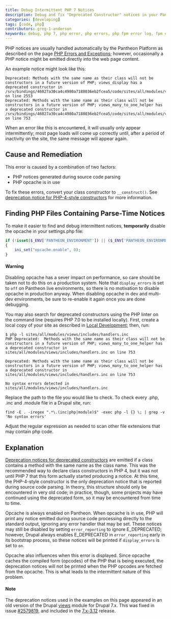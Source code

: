 ```yaml
---
title: Debug Intermittent PHP 7 Notices
description: Debug and fix "Deprecated Constructor" notices in your Pantheon site.
categories: [developing]
tags: [code, php]
contributors: greg-1-anderson
keywords: debug, php 7, php error, php errors, php fpm error log, fpm error log, php log, php execution, execute php, caching, cache, php exception, exceptions, errors
---
```


PHP notices are usually handled automatically by the Pantheon Platform as described on the page [PHP Errors and Exceptions](/docs/php-errors); however, occasionally a PHP notice might be emitted directly into the web page content.

An example notice might look like this:
```nohighlight
Deprecated: Methods with the same name as their class will not be constructors in a future version of PHP; views_display has a deprecated constructor in /srv/bindings/46027a30ca4c4980a7188036eb2fcea5/code/sites/all/modules/views/includes/view.inc on line 2553
Deprecated: Methods with the same name as their class will not be constructors in a future version of PHP; views_many_to_one_helper has a deprecated constructor in /srv/bindings/46027a30ca4c4980a7188036eb2fcea5/code/sites/all/modules/views/includes/handlers.inc on line 753
```

When an error like this is encountered, it will usually only appear intermittently; most page loads will come up correctly until, after a period of inactivity on the site, the same message will appear again.

## Cause and Remediation

This error is caused by a combination of two factors:

- PHP notices generated during source code parsing
- PHP opcache is in use

To fix these errors, convert your class constructor to `__construct()`. See [deprecation notice for PHP-4-style constructors](http://php.net/manual/en/migration70.deprecated.php#migration70.deprecated.php4-constructors) for more information.

## Finding PHP Files Containing Parse-Time Notices

To make it easier to find and debug intermittent notices, **temporarily** disable the opcache in your settings.php file:
```php
if (!isset($_ENV['PANTHEON_ENVIRONMENT']) || ($_ENV['PANTHEON_ENVIRONMENT'] != 'live'))
{
    ini_set("opcache.enable", 0);
}
```
<div class="alert alert-danger">
<h4>Warning</h4>
<p>Disabling opcache has a sever impact on performance, so care should be taken not to do this on a production system. Note that <code>display_errors</code> is set to <code>off</code> on Pantheon live environments, so there is no motivation to disable opcache in production anyway. When disabling opcache in dev and multi-dev environments, be sure to re-enable it again once you are done debugging.
</p>
</div>

You may also search for deprecated constructors using the PHP linter on the command line (requires PHP 7.0 to be installed locally). First, create a local copy of your site as described in [Local Development](/docs/local-development); then, run:
```nohighlight
$ php -l sites/all/modules/views/includes/handlers.inc
PHP Deprecated:  Methods with the same name as their class will not be constructors in a future version of PHP; views_many_to_one_helper has a deprecated constructor in sites/all/modules/views/includes/handlers.inc on line 753

Deprecated: Methods with the same name as their class will not be constructors in a future version of PHP; views_many_to_one_helper has a deprecated constructor in sites/all/modules/views/includes/handlers.inc on line 753

No syntax errors detected in sites/all/modules/views/includes/handlers.inc
```
Replace the path to the file you would like to check. To check every .php, .inc and .module file in a Drupal site, run:
```nohighlight
find -E . -iregex ".*\.(inc|php|module)$" -exec php -l {} \; | grep -v 'No syntax errors'
```
Adjust the regular expression as needed to scan other file extensions that may contain php code.

## Explanation

[Deprecation notices for deprecated constructors](http://php.net/manual/en/migration70.deprecated.php#migration70.deprecated.php4-constructors) are emitted if a class contains a method with the same name as the class name. This was the recommended way to declare class constructors in PHP 4, but it was not until PHP 7 that this form actually started producing a notice. At this time, the PHP-4-style constructor is the only deprecation notice that is reported during source code parsing. In theory, this structure should only be encountered in very old code; in practice, though, some projects may have continued using the deprecated form, so it may be encountered from time to time.

Opcache is always enabled on Pantheon. When opcache is in use, PHP will print any notice emitted during source code processing directly to the standard output, ignoring any error handler that may be set. These notices may still be disabled by setting `error_reporting` to ignore E_DEPRECATED; however, Drupal always enables E_DEPRECATED in `error_reporting` early in its bootstrap process, so these notices will be printed if `display_errors` is set to `on`.

Opcache also influences when this error is displayed. Since opcache caches the compiled form (opcodes) of the PHP that is being executed, the deprecation notices will not be printed when the PHP opcodes are fetched from the opcache. This is what leads to the intermittent nature of this problem.

<div class="alert alert-info">
<h4>Note</h4>
<p>The deprecation notices used in the examples on this page appeared in an old version of the Drupal <a href="https://www.drupal.org/project/views">views</a> module for Drupal 7.x. This was fixed in issue <a href="https://www.drupal.org/node/2579819">#2579819</a>, and included in the <a href="https://www.drupal.org/project/views/releases/7.x-3.12">7.x-3.12</a> release.
</p>
</div>
